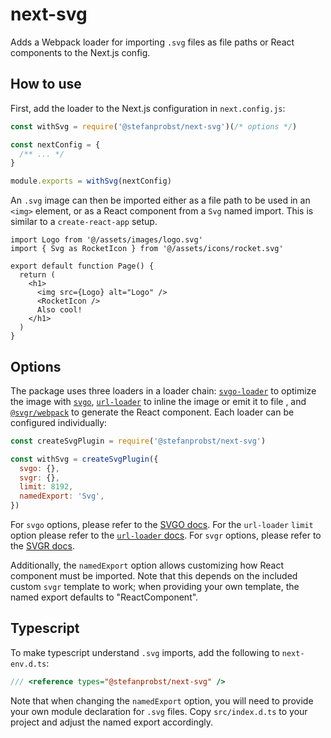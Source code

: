 # next-svg

Adds a Webpack loader for importing `.svg` files as file paths or React
components to the Next.js config.

## How to use

First, add the loader to the Next.js configuration in `next.config.js`:

```js
const withSvg = require('@stefanprobst/next-svg')(/* options */)

const nextConfig = {
  /** ... */
}

module.exports = withSvg(nextConfig)
```

An `.svg` image can then be imported either as a file path to be used in an
`<img>` element, or as a React component from a `Svg` named import. This is
similar to a `create-react-app` setup.

```tsx
import Logo from '@/assets/images/logo.svg'
import { Svg as RocketIcon } from '@/assets/icons/rocket.svg'

export default function Page() {
  return (
    <h1>
      <img src={Logo} alt="Logo" />
      <RocketIcon />
      Also cool!
    </h1>
  )
}
```

## Options

The package uses three loaders in a loader chain:
[`svgo-loader`](https://github.com/stefanprobst/svgo-loader) to optimize the
image with [`svgo`](https://github.com/svg/svgo),
[`url-loader`](https://github.com/webpack-contrib/url-loader) to inline the
image or emit it to file , and
[`@svgr/webpack`](https://github.com/gregberge/svgr/tree/master/packages/webpack)
to generate the React component. Each loader can be configured individually:

```js
const createSvgPlugin = require('@stefanprobst/next-svg')

const withSvg = createSvgPlugin({
  svgo: {},
  svgr: {},
  limit: 8192,
  namedExport: 'Svg',
})
```

For `svgo` options, please refer to the
[SVGO docs](https://github.com/svg/svgo#what-it-can-do). For the `url-loader`
`limit` option please refer to the
[`url-loader` docs](https://github.com/webpack-contrib/url-loader#limit). For
`svgr` options, please refer to the
[SVGR docs](https://react-svgr.com/docs/options/).

Additionally, the `namedExport` option allows customizing how React component
must be imported. Note that this depends on the included custom `svgr` template
to work; when providing your own template, the named export defaults to
"ReactComponent".

## Typescript

To make typescript understand `.svg` imports, add the following to
`next-env.d.ts`:

```ts
/// <reference types="@stefanprobst/next-svg" />
```

Note that when changing the `namedExport` option, you will need to provide your
own module declaration for `.svg` files. Copy `src/index.d.ts` to your project
and adjust the named export accordingly.
